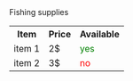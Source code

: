 <!DOCTYPE html>
  <html>
  <head>
    <div> Fishing supplies </div>
  </head>
  <body>
    <table style="width:100%">
  <tr>
    <th>Item</th>
    <th>Price</th> 
    <th>Available</th>
  </tr>
  <tr>
    <td>item 1 </td>
    <td>2$</td> 
    <td style="color:green;">yes</td>
  </tr>
  <tr>
    <td>item 2 </td>
    <td>3$</td> 
    <td style="color:red;">no</td>
  </tr>
</table>
  </body>
  </html>

